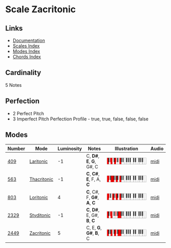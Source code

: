 # Scale Zacritonic

## Links

- [Documentation](README.md)
- [Scales Index](Scales.md)
- [Modes Index](Modes.md)
- [Chords Index](Chords.md)

## Cardinality

5 Notes

## Perfection

- 2 Perfect Pitch
- 3 Imperfect Pitch
Perfection Profile - true, true, false, false, false

## Modes

| Number | Mode | Luminosity | Notes | Illustration | Audio |
|--------|------|------------|-------|--------------|-------|
| [409](https://ianring.com/musictheory/scales/409) | [Laritonic](ModeLaritonic.md) | -1 | C, **D#**, **E**, **G**, G#, C | ![CNaturalLaritonic](ModeCNaturalLaritonic.png) | [midi](https://github.com/edipermadi/music/blob/main/docs/ModeCNaturalLaritonic.mid?raw=true) | 
| [563](https://ianring.com/musictheory/scales/563) | [Thacritonic](ModeThacritonic.md) | -1 | **C**, **C#**, **E**, F, A, **C** | ![CNaturalThacritonic](ModeCNaturalThacritonic.png) | [midi](https://github.com/edipermadi/music/blob/main/docs/ModeCNaturalThacritonic.mid?raw=true) | 
| [803](https://ianring.com/musictheory/scales/803) | [Loritonic](ModeLoritonic.md) | 4 | **C**, C#, F, **G#**, **A**, **C** | ![CNaturalLoritonic](ModeCNaturalLoritonic.png) | [midi](https://github.com/edipermadi/music/blob/main/docs/ModeCNaturalLoritonic.mid?raw=true) | 
| [2329](https://ianring.com/musictheory/scales/2329) | [Styditonic](ModeStyditonic.md) | -1 | **C**, **D#**, E, G#, **B**, **C** | ![CNaturalStyditonic](ModeCNaturalStyditonic.png) | [midi](https://github.com/edipermadi/music/blob/main/docs/ModeCNaturalStyditonic.mid?raw=true) | 
| [2449](https://ianring.com/musictheory/scales/2449) | [Zacritonic](ModeZacritonic.md) | 5 | C, E, **G**, **G#**, **B**, C | ![CNaturalZacritonic](ModeCNaturalZacritonic.png) | [midi](https://github.com/edipermadi/music/blob/main/docs/ModeCNaturalZacritonic.mid?raw=true) | 
